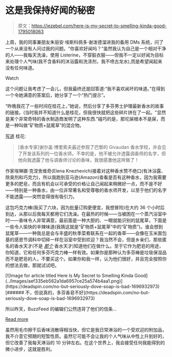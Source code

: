 # 这是我保持好闻的秘密

> 原文：<https://jezebel.com/here-is-my-secret-to-smelling-kinda-good-1795018063>

上周，我的同事兼朋友朱丽安·埃斯科佩多·谢泼德溜进我的备用 DMs 系统，问了一个从来没有人问过我的问题。“你喜欢好闻吗？”虽然我认为自己是一个相对干净的人——我每天洗澡，使用 Listerine，不穿脏衣服——但我不一定以好闻为目标来处理个人气味(我不含香料的沐浴露和洗涤剂，我不喷古龙水),而是希望闻起来没有任何味道。

Watch

这个问题让我考虑了一会儿，但我最终还是回答道:“我不喜欢闻坏的味道。”在得到一个令她满意的答案后，她分享了一个“热门提示”。

“昨晚我花了一些时间在桂花上，”她说，然后分享了多芬男士护理最新香水的故事的链接。(当时我并不知道什么是桂花，但我很快就把这些碎片拼在了一起。"显然是某个非常奇特的香水制造商发明了这种东西."碰巧的是，那坨屎根本不是屎，而是一种叫做“矿物质+鼠尾草”的混合物。

[写道](https://www.fragrantica.com/news/Dove-Men-Care-Line-Minerals-Sage-9408.html) 桂花:

> [香水专家]谢尔盖·博里索夫最近参观了巴黎的 Givaudan 香水学校，并会见了开发该系列的一位香水师。不幸的是，他不被允许透露调香师的名字，但他向我透露了他与调香师讨论的香味，我很感激他这样做了！

作家埃琳娜·克涅舍维奇(Elena Knezhevich)接着对这种香水赞不绝口(有沐浴露、除臭剂和巧克力)，所以我跑到亚马逊(Amazon)查看是否有这种香水，因为我需要更多的肥皂，而且有机会以可承受的价格让自己闻起来稍微好一点，而不是不好——特别是一种香水，由一位非常著名和受尊敬的香水师开发，以至于他们的名字不能透露——突然变得很有吸引力。

这包巧克力棒(我买了六块，因为批量订购更便宜，我想冒险)在大约 36 个小时后到达，从那以后我每天都用它们洗澡。在最热的时候——当被困在一个蒸汽浴室中时——香味令人非常满意，最前面是一种大胆的、一眼就能识别的鼠尾草，下面是一些令人愉快的辛辣味道(我猜这就是“矿物质+鼠尾草”中的“矿物质”)。谁会想到鼠尾草——一种我总是会与丰盛的秋季菜肴联系在一起的香草——会像在玉米面包基的感恩节调料中切碎一样在浴室中受到欢迎？我当然不会，但是乡亲们，那些匿名的香水天才(不是 [*那个*](http://perfumegenius.org/) 香水天才)知道他们在做什么。至于它作为肥皂的用途，你知道，它和任何多芬巧克力棒一样有效。如果你是那种认为多芬棒是垃圾保湿品而不是肥皂的人，不要买这个。如果你和我一样，认为他们很好，并且完全按照你的想法去做，那就试试吧。

<aside class="sc-1rh3ayr-6 eaNzNC inset--story branded-item branded-item--deadspin" data-commerce-source="inset">[![Image for article titled Here Is My Secret to Smelling Kinda Good](../Images/aef335eb562a1da6957ce25a574b4aa1.png)](https://deadspin.com/no-but-seriously-dove-soap-is-bad-1696932973) [###### 不，但说真的，多芬香皂不好](https://deadspin.com/no-but-seriously-dove-soap-is-bad-1696932973) 

所以昨天，BuzzFeed 的编辑们公然违背了他们的信条…

[Read more](https://deadspin.com/no-but-seriously-dove-soap-is-bad-1696932973)</aside>

虽然用毛巾擦干后香味消散得相当快，但它是我日常淋浴的一个受欢迎的附加品，我不介意它预期的短暂性质。虽然它可能不会让我的个人气味从中性上升到好的，但它改善了我每天淋浴的 10 分钟左右。在这个世界上，我会接受任何我能得到的微小进步，这就是胜利。